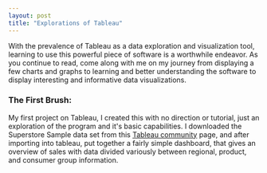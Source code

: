 ```yaml
---
layout: post
title: "Explorations of Tableau"
---
```

With the prevalence of Tableau as a data exploration and
visualization tool, learning to use this powerful piece of
software is a worthwhile endeavor. As you continue to read,
come along with me on my journey from displaying a few
charts and graphs to learning and better understanding the
software to display interesting and informative data
visualizations.

### The First Brush:
My first project on Tableau, I created this with no direction or tutorial, just an exploration of the program and
it's basic capabilities. I downloaded the Superstore Sample data set from this [Tableau community](https://community.tableau.com/docs/DOC-1236) page,
and after importing into tableau, put together a fairly simple dashboard, that gives an overview of sales with data divided
variously between regional, product, and consumer group information.
